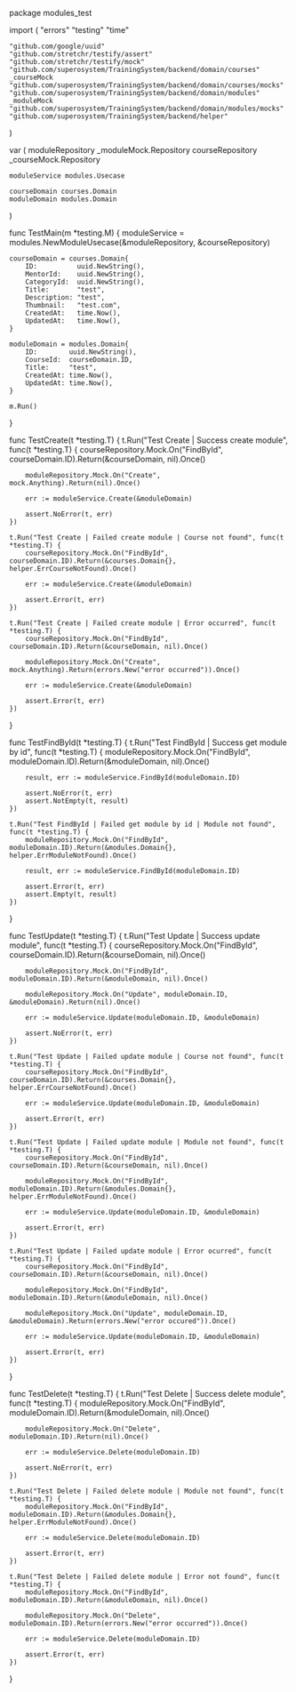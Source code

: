 package modules_test

import (
	"errors"
	"testing"
	"time"

	"github.com/google/uuid"
	"github.com/stretchr/testify/assert"
	"github.com/stretchr/testify/mock"
	"github.com/superosystem/TrainingSystem/backend/domain/courses"
	_courseMock "github.com/superosystem/TrainingSystem/backend/domain/courses/mocks"
	"github.com/superosystem/TrainingSystem/backend/domain/modules"
	_moduleMock "github.com/superosystem/TrainingSystem/backend/domain/modules/mocks"
	"github.com/superosystem/TrainingSystem/backend/helper"
)

var (
	moduleRepository _moduleMock.Repository
	courseRepository _courseMock.Repository

	moduleService modules.Usecase

	courseDomain courses.Domain
	moduleDomain modules.Domain
)

func TestMain(m *testing.M) {
	moduleService = modules.NewModuleUsecase(&moduleRepository, &courseRepository)

	courseDomain = courses.Domain{
		ID:          uuid.NewString(),
		MentorId:    uuid.NewString(),
		CategoryId:  uuid.NewString(),
		Title:       "test",
		Description: "test",
		Thumbnail:   "test.com",
		CreatedAt:   time.Now(),
		UpdatedAt:   time.Now(),
	}

	moduleDomain = modules.Domain{
		ID:        uuid.NewString(),
		CourseId:  courseDomain.ID,
		Title:     "test",
		CreatedAt: time.Now(),
		UpdatedAt: time.Now(),
	}

	m.Run()
}

func TestCreate(t *testing.T) {
	t.Run("Test Create | Success create module", func(t *testing.T) {
		courseRepository.Mock.On("FindById", courseDomain.ID).Return(&courseDomain, nil).Once()

		moduleRepository.Mock.On("Create", mock.Anything).Return(nil).Once()

		err := moduleService.Create(&moduleDomain)

		assert.NoError(t, err)
	})

	t.Run("Test Create | Failed create module | Course not found", func(t *testing.T) {
		courseRepository.Mock.On("FindById", courseDomain.ID).Return(&courses.Domain{}, helper.ErrCourseNotFound).Once()

		err := moduleService.Create(&moduleDomain)

		assert.Error(t, err)
	})

	t.Run("Test Create | Failed create module | Error occurred", func(t *testing.T) {
		courseRepository.Mock.On("FindById", courseDomain.ID).Return(&courseDomain, nil).Once()

		moduleRepository.Mock.On("Create", mock.Anything).Return(errors.New("error occurred")).Once()

		err := moduleService.Create(&moduleDomain)

		assert.Error(t, err)
	})
}

func TestFindById(t *testing.T) {
	t.Run("Test FindById | Success get module by id", func(t *testing.T) {
		moduleRepository.Mock.On("FindById", moduleDomain.ID).Return(&moduleDomain, nil).Once()

		result, err := moduleService.FindById(moduleDomain.ID)

		assert.NoError(t, err)
		assert.NotEmpty(t, result)
	})

	t.Run("Test FindById | Failed get module by id | Module not found", func(t *testing.T) {
		moduleRepository.Mock.On("FindById", moduleDomain.ID).Return(&modules.Domain{}, helper.ErrModuleNotFound).Once()

		result, err := moduleService.FindById(moduleDomain.ID)

		assert.Error(t, err)
		assert.Empty(t, result)
	})
}

func TestUpdate(t *testing.T) {
	t.Run("Test Update | Success update module", func(t *testing.T) {
		courseRepository.Mock.On("FindById", courseDomain.ID).Return(&courseDomain, nil).Once()

		moduleRepository.Mock.On("FindById", moduleDomain.ID).Return(&moduleDomain, nil).Once()

		moduleRepository.Mock.On("Update", moduleDomain.ID, &moduleDomain).Return(nil).Once()

		err := moduleService.Update(moduleDomain.ID, &moduleDomain)

		assert.NoError(t, err)
	})

	t.Run("Test Update | Failed update module | Course not found", func(t *testing.T) {
		courseRepository.Mock.On("FindById", courseDomain.ID).Return(&courses.Domain{}, helper.ErrCourseNotFound).Once()

		err := moduleService.Update(moduleDomain.ID, &moduleDomain)

		assert.Error(t, err)
	})

	t.Run("Test Update | Failed update module | Module not found", func(t *testing.T) {
		courseRepository.Mock.On("FindById", courseDomain.ID).Return(&courseDomain, nil).Once()

		moduleRepository.Mock.On("FindById", moduleDomain.ID).Return(&modules.Domain{}, helper.ErrModuleNotFound).Once()

		err := moduleService.Update(moduleDomain.ID, &moduleDomain)

		assert.Error(t, err)
	})

	t.Run("Test Update | Failed update module | Error ocurred", func(t *testing.T) {
		courseRepository.Mock.On("FindById", courseDomain.ID).Return(&courseDomain, nil).Once()

		moduleRepository.Mock.On("FindById", moduleDomain.ID).Return(&moduleDomain, nil).Once()

		moduleRepository.Mock.On("Update", moduleDomain.ID, &moduleDomain).Return(errors.New("error occured")).Once()

		err := moduleService.Update(moduleDomain.ID, &moduleDomain)

		assert.Error(t, err)
	})
}

func TestDelete(t *testing.T) {
	t.Run("Test Delete | Success delete module", func(t *testing.T) {
		moduleRepository.Mock.On("FindById", moduleDomain.ID).Return(&moduleDomain, nil).Once()

		moduleRepository.Mock.On("Delete", moduleDomain.ID).Return(nil).Once()

		err := moduleService.Delete(moduleDomain.ID)

		assert.NoError(t, err)
	})

	t.Run("Test Delete | Failed delete module | Module not found", func(t *testing.T) {
		moduleRepository.Mock.On("FindById", moduleDomain.ID).Return(&modules.Domain{}, helper.ErrModuleNotFound).Once()

		err := moduleService.Delete(moduleDomain.ID)

		assert.Error(t, err)
	})

	t.Run("Test Delete | Failed delete module | Error not found", func(t *testing.T) {
		moduleRepository.Mock.On("FindById", moduleDomain.ID).Return(&moduleDomain, nil).Once()

		moduleRepository.Mock.On("Delete", moduleDomain.ID).Return(errors.New("error occurred")).Once()

		err := moduleService.Delete(moduleDomain.ID)

		assert.Error(t, err)
	})
}
